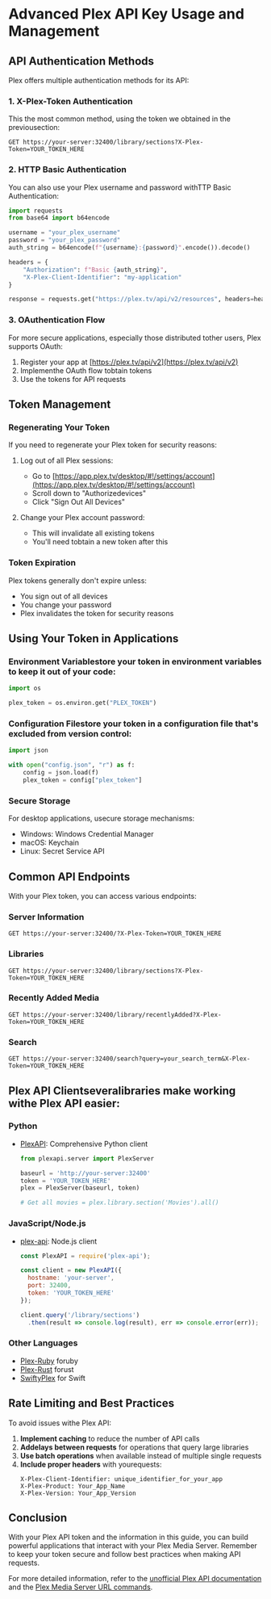 # Advanced Plex API Key Usage and Management

## API Authentication Methods

Plex offers multiple authentication methods for its API:

### 1. X-Plex-Token Authentication

This the most common method, using the token we obtained in the previousection:

```
GET https://your-server:32400/library/sections?X-Plex-Token=YOUR_TOKEN_HERE
```

### 2. HTTP Basic Authentication

You can also use your Plex username and password withTTP Basic Authentication:

```python
import requests
from base64 import b64encode

username = "your_plex_username"
password = "your_plex_password"
auth_string = b64encode(f"{username}:{password}".encode()).decode()

headers = {
    "Authorization": f"Basic {auth_string}",
    "X-Plex-Client-Identifier": "my-application"
}

response = requests.get("https://plex.tv/api/v2/resources", headers=headers)
```

### 3. OAuthentication Flow

For more secure applications, especially those distributed tother users, Plex supports OAuth:

1. Register your app at [https://plex.tv/api/v2](https://plex.tv/api/v2)
2. Implementhe OAuth flow tobtain tokens
3. Use the tokens for API requests

## Token Management

### Regenerating Your Token

If you need to regenerate your Plex token for security reasons:

1. Log out of all Plex sessions:
   - Go to [https://app.plex.tv/desktop/#!/settings/account](https://app.plex.tv/desktop/#!/settings/account)
   - Scroll down to "Authorizedevices"
   - Click "Sign Out All Devices"

2. Change your Plex account password:
   - This will invalidate all existing tokens
   - You'll need tobtain a new token after this

### Token Expiration

Plex tokens generally don't expire unless:
- You sign out of all devices
- You change your password
- Plex invalidates the token for security reasons

## Using Your Token in Applications

### Environment Variablestore your token in environment variables to keep it out of your code:

```python
import os

plex_token = os.environ.get("PLEX_TOKEN")
```

### Configuration Filestore your token in a configuration file that's excluded from version control:

```python
import json

with open("config.json", "r") as f:
    config = json.load(f)
    plex_token = config["plex_token"]
```

### Secure Storage

For desktop applications, usecure storage mechanisms:

- Windows: Windows Credential Manager
- macOS: Keychain
- Linux: Secret Service API

## Common API Endpoints

With your Plex token, you can access various endpoints:

### Server Information

```
GET https://your-server:32400/?X-Plex-Token=YOUR_TOKEN_HERE
```

### Libraries

```
GET https://your-server:32400/library/sections?X-Plex-Token=YOUR_TOKEN_HERE
```

### Recently Added Media

```
GET https://your-server:32400/library/recentlyAdded?X-Plex-Token=YOUR_TOKEN_HERE
```

### Search

```
GET https://your-server:32400/search?query=your_search_term&X-Plex-Token=YOUR_TOKEN_HERE
```

## Plex API Clientseveralibraries make working withe Plex API easier:

### Python

- [PlexAPI](https://github.com/pkkid/python-plexapi): Comprehensive Python client
  ```python
  from plexapi.server import PlexServer
  
  baseurl = 'http://your-server:32400'
  token = 'YOUR_TOKEN_HERE'
  plex = PlexServer(baseurl, token)
  
  # Get all movies = plex.library.section('Movies').all()
  ```

### JavaScript/Node.js

- [plex-api](https://github.com/phillipj/node-plex-api): Node.js client
  ```javascript
  const PlexAPI = require('plex-api');
  
  const client = new PlexAPI({
    hostname: 'your-server',
    port: 32400,
    token: 'YOUR_TOKEN_HERE'
  });
  
  client.query('/library/sections')
    .then(result => console.log(result), err => console.error(err));
  ```

### Other Languages

- [Plex-Ruby](https://github.com/jessedoyle/plex-ruby) foruby
- [Plex-Rust](https://github.com/andrey-yantsen/plex-api.rs) forust
- [SwiftyPlex](https://github.com/manuel-koch/SwiftyPlex) for Swift

## Rate Limiting and Best Practices

To avoid issues withe Plex API:

1. **Implement caching** to reduce the number of API calls
2. **Addelays between requests** for operations that query large libraries
3. **Use batch operations** when available instead of multiple single requests
4. **Include proper headers** with yourequests:
   ```
   X-Plex-Client-Identifier: unique_identifier_for_your_app
   X-Plex-Product: Your_App_Name
   X-Plex-Version: Your_App_Version
   ```

## Conclusion

With your Plex API token and the information in this guide, you can build powerful applications that interact with your Plex Media Server. Remember to keep your token secure and follow best practices when making API requests.

For more detailed information, refer to the [unofficial Plex API documentation](https://github.com/Arcanemagus/plex-api/wiki) and the [Plex Media Server URL commands](https://support.plex.tv/articles/201638786-plex-media-server-url-commands/).
